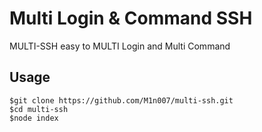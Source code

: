 # Multi Login & Command SSH

MULTI-SSH easy to MULTI Login and Multi Command


## Usage

```command
$git clone https://github.com/M1n007/multi-ssh.git
$cd multi-ssh
$node index
```

